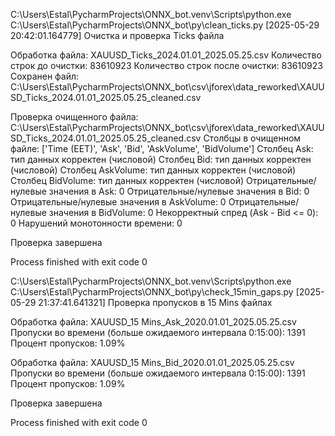 C:\Users\Estal\PycharmProjects\ONNX_bot\.venv\Scripts\python.exe C:\Users\Estal\PycharmProjects\ONNX_bot\py\clean_ticks.py 
[2025-05-29 20:42:01.164779] Очистка и проверка Ticks файла

Обработка файла: XAUUSD_Ticks_2024.01.01_2025.05.25.csv
Количество строк до очистки: 83610923
Количество строк после очистки: 83610923
Сохранен файл: C:\Users\Estal\PycharmProjects\ONNX_bot\csv\jforex\data_reworked\XAUUSD_Ticks_2024.01.01_2025.05.25_cleaned.csv

Проверка очищенного файла: C:\Users\Estal\PycharmProjects\ONNX_bot\csv\jforex\data_reworked\XAUUSD_Ticks_2024.01.01_2025.05.25_cleaned.csv
Столбцы в очищенном файле: ['Time (EET)', 'Ask', 'Bid', 'AskVolume', 'BidVolume']
Столбец Ask: тип данных корректен (числовой)
Столбец Bid: тип данных корректен (числовой)
Столбец AskVolume: тип данных корректен (числовой)
Столбец BidVolume: тип данных корректен (числовой)
Отрицательные/нулевые значения в Ask: 0
Отрицательные/нулевые значения в Bid: 0
Отрицательные/нулевые значения в AskVolume: 0
Отрицательные/нулевые значения в BidVolume: 0
Некорректный спред (Ask - Bid <= 0): 0
Нарушений монотонности времени: 0

Проверка завершена

Process finished with exit code 0

C:\Users\Estal\PycharmProjects\ONNX_bot\.venv\Scripts\python.exe C:\Users\Estal\PycharmProjects\ONNX_bot\py\check_15min_gaps.py 
[2025-05-29 21:37:41.641321] Проверка пропусков в 15 Mins файлах

Обработка файла: XAUUSD_15 Mins_Ask_2020.01.01_2025.05.25.csv
Пропуски во времени (больше ожидаемого интервала 0:15:00): 1391
Процент пропусков: 1.09%

Обработка файла: XAUUSD_15 Mins_Bid_2020.01.01_2025.05.25.csv
Пропуски во времени (больше ожидаемого интервала 0:15:00): 1391
Процент пропусков: 1.09%

Проверка завершена

Process finished with exit code 0

